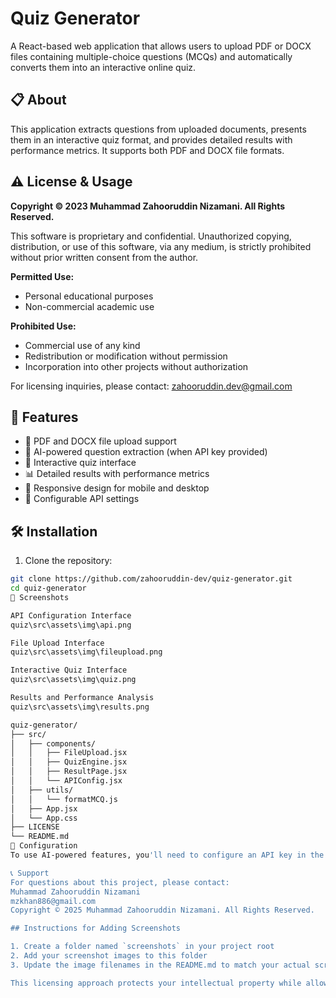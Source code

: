# Quiz Generator

A React-based web application that allows users to upload PDF or DOCX files containing multiple-choice questions (MCQs) and automatically converts them into an interactive online quiz.

## 📋 About

This application extracts questions from uploaded documents, presents them in an interactive quiz format, and provides detailed results with performance metrics. It supports both PDF and DOCX file formats.

## ⚠️ License & Usage

**Copyright © 2023 Muhammad Zahooruddin Nizamani. All Rights Reserved.**

This software is proprietary and confidential. Unauthorized copying, distribution, or use of this software, via any medium, is strictly prohibited without prior written consent from the author.

**Permitted Use:**
- Personal educational purposes
- Non-commercial academic use

**Prohibited Use:**
- Commercial use of any kind
- Redistribution or modification without permission
- Incorporation into other projects without authorization

For licensing inquiries, please contact: zahooruddin.dev@gmail.com

## 🚀 Features

- 📄 PDF and DOCX file upload support
- 🧠 AI-powered question extraction (when API key provided)
- 📝 Interactive quiz interface
- 📊 Detailed results with performance metrics
- 🎨 Responsive design for mobile and desktop
- 🔧 Configurable API settings

## 🛠️ Installation

1. Clone the repository:
```bash
git clone https://github.com/zahooruddin-dev/quiz-generator.git
cd quiz-generator
📸 Screenshots

API Configuration Interface
quiz\src\assets\img\api.png

File Upload Interface
quiz\src\assets\img\fileupload.png

Interactive Quiz Interface
quiz\src\assets\img\quiz.png

Results and Performance Analysis
quiz\src\assets\img\results.png

quiz-generator/
├── src/
│   ├── components/
│   │   ├── FileUpload.jsx
│   │   ├── QuizEngine.jsx
│   │   ├── ResultPage.jsx
│   │   └── APIConfig.jsx
│   ├── utils/
│   │   └── formatMCQ.js
│   ├── App.jsx
│   └── App.css
├── LICENSE
└── README.md
🔧 Configuration
To use AI-powered features, you'll need to configure an API key in the settings panel. This is optional but enhances the question extraction capabilities.

📞 Support
For questions about this project, please contact:
Muhammad Zahooruddin Nizamani
mzkhan886@gmail.com
Copyright © 2025 Muhammad Zahooruddin Nizamani. All Rights Reserved.

## Instructions for Adding Screenshots

1. Create a folder named `screenshots` in your project root
2. Add your screenshot images to this folder
3. Update the image filenames in the README.md to match your actual screenshot files

This licensing approach protects your intellectual property while allowing for educational use. The README provides clear information about the project while emphasizing your copyright ownership.